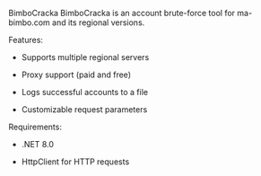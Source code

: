 BimboCracka
BimboCracka is an account brute-force tool for ma-bimbo.com and its regional versions.

Features:
- Supports multiple regional servers

- Proxy support (paid and free)

- Logs successful accounts to a file

- Customizable request parameters

Requirements:
- .NET 8.0

- HttpClient for HTTP requests

